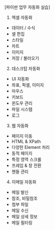 [파이썬 업무 자동화 실습]

1. 엑셀 자동화
- 데이터 / 수식
- 셀 편집
- 스타일
- 차트
- 이미지
- 저장 / 불러오기

2. 데스크탑 자동화
- UI 자동화
- 좌표, 픽셀, 이미지
- 마우스
- 키보드
- 윈도우 관리
- 파일 시스템
- 로그

3. 웹 자동화
- 페이지 이동
- HTML & XPath
- 다양한 Element 처리
- 동적 페이지
- 특정 영역 스크롤
- 프레임 & 창 전환
- 핸들 관리

4. 이메일 자동화
- 메일 발신
- 참조, 비밀참조
- 첨부 파일
- 메일 수신
- 메일 상세 정보
- 메일 필터링

